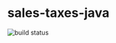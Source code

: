 # sales-taxes-java

![build status](https://travis-ci.org/gabrieletondi/sales-taxes-java.svg?branch=master)
